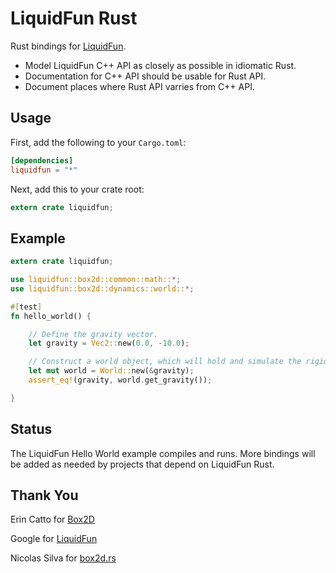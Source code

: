 LiquidFun Rust
==============

Rust bindings for [LiquidFun](https://github.com/google/liquidfun/).

* Model LiquidFun C++ API as closely as possible in idiomatic Rust.
* Documentation for C++ API should be usable for Rust API.
* Document places where Rust API varries from C++ API.

Usage
-----
First, add the following to your `Cargo.toml`:

```toml
[dependencies]
liquidfun = "*"
```

Next, add this to your crate root:

```rust
extern crate liquidfun;
```

Example
-------

```rust
extern crate liquidfun;

use liquidfun::box2d::common::math::*;
use liquidfun::box2d::dynamics::world::*;

#[test]
fn hello_world() {

	// Define the gravity vector.
	let gravity = Vec2::new(0.0, -10.0);

	// Construct a world object, which will hold and simulate the rigid bodies.
	let mut world = World::new(&gravity);
	assert_eq!(gravity, world.get_gravity());

}

```

Status
------

The LiquidFun Hello World example compiles and runs. More bindings will be added as needed by projects that depend on LiquidFun Rust.

Thank You
---------
Erin Catto for [Box2D](https://github.com/erincatto/Box2D)

Google for [LiquidFun](https://github.com/google/liquidfun)

Nicolas Silva for [box2d.rs](https://github.com/nical/box2d.rs)